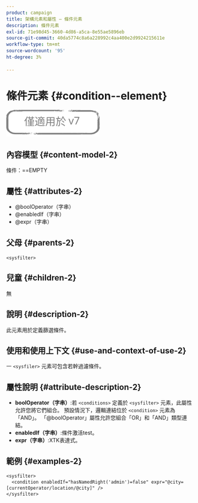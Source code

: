 ```yaml
---
product: campaign
title: 架構元素和屬性 — 條件元素
description: 條件元素
exl-id: 71e98d45-3660-4d86-a5ca-8e55ae5896eb
source-git-commit: 40da5774c8a6a228992c4aa400e2d9924215611e
workflow-type: tm+mt
source-wordcount: '95'
ht-degree: 3%

---
```


# 條件元素 {#condition--element}

![](../../../assets/v7-only.svg)

## 內容模型 {#content-model-2}

條件：==EMPTY

## 屬性 {#attributes-2}

* @boolOperator（字串）
* @enabledIf（字串）
* @expr（字串）

## 父母 {#parents-2}

`<sysfilter>`

## 兒童 {#children-2}

無

## 說明 {#description-2}

此元素用於定義篩選條件。

## 使用和使用上下文 {#use-and-context-of-use-2}

一 `<sysfiler>`  元素可包含若幹過濾條件。

## 屬性說明 {#attribute-description-2}

* **boolOperator（字串）**:若 `<conditions>` 定義於  `<sysfilter>` 元素，此屬性允許您將它們組合。 預設情況下，邏輯連結位於 `<condition>` 元素為「AND」。 「@boolOperator」屬性允許您組合「OR」和「AND」類型連結。
* **enabledIf（字串）**:條件激活test。
* **expr（字串）**:XTK表達式。

## 範例 {#examples-2}

```
<sysfilter>
  <condition enabledIf="hasNamedRight('admin')=false" expr="@city=[currentOperator/location/@city]" />
</sysfilter>
```
